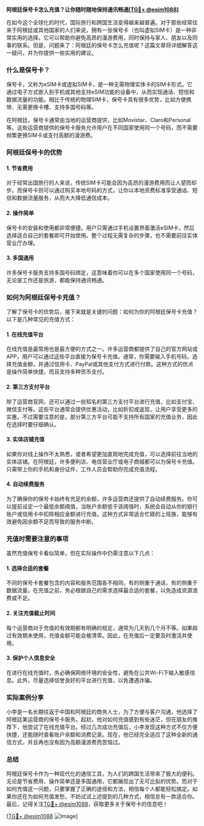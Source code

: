 **阿根廷保号卡怎么充值？让你随时随地保持通讯畅通[[TG💪+ @esim1088](https://t.me/s/esim1088)]**

在如今这个全球化的时代，国际旅行和跨国生活变得越来越普遍。对于那些经常往来于阿根廷或其他国家的人们来说，拥有一张保号卡（也叫虚拟SIM卡）是一种非常实用的选择。它可以帮助你避免高昂的漫游费用，同时保持与家人、朋友以及同事的联系。但是，问题来了：阿根廷的保号卡怎么充值呢？这篇文章将详细解答这一疑问，并为你提供一些实用的建议。

### 什么是保号卡？

保号卡，又称为eSIM卡或虚拟SIM卡，是一种无需物理实体卡的SIM卡形式。它通过电子方式嵌入到手机或其他支持eSIM功能的设备中，从而实现通话、短信和数据流量的功能。相比于传统的物理SIM卡，保号卡具有很多优势，比如方便携带、无需更换卡槽、支持多国号码等。

在阿根廷，保号卡通常由当地的运营商提供，比如Movistar、Claro和Personal等。这些运营商提供的保号卡服务允许用户在不同国家使用同一个号码，而不需要频繁更换SIM卡或支付高额的漫游费。

### 阿根廷保号卡的优势

#### 1. **节省费用**
   对于经常出国旅行的人来说，传统SIM卡可能会因为高昂的漫游费用而让人望而却步。而保号卡则可以通过购买本地号码的方式，让你以本地资费标准享受通话、短信和数据流量服务，从而大大降低通信成本。

#### 2. **操作简单**
   保号卡的安装和使用都非常便捷。用户只需通过手机设置界面激活eSIM卡，然后选择适合自己的套餐即可开始使用。整个过程无需复杂的步骤，也不需要前往实体营业厅办理。

#### 3. **多国通用**
   许多保号卡服务支持多国号码绑定，这意味着你可以在多个国家使用同一个号码，无论是工作还是旅游，都能保持通讯畅通。

### 如何为阿根廷保号卡充值？

了解了保号卡的优势后，接下来就是关键的问题：如何为你的阿根廷保号卡充值？以下是几种常见的充值方式：

#### 1. **在线充值平台**
   在线充值是最常用也是最方便的方式之一。许多运营商都提供了自己的官方网站或APP，用户可以通过这些平台直接为保号卡充值。通常，你需要输入手机号码，选择充值金额，并通过信用卡、PayPal或其他支付方式进行付款。这种方式的优点是操作简单快捷，而且支持多种货币支付。

#### 2. **第三方支付平台**
   除了运营商官网，还可以通过一些知名的第三方支付平台进行充值，比如支付宝、微信支付等。这些平台通常会提供优惠活动，比如折扣或返现，让用户享受更多的实惠。不过需要注意的是，部分第三方平台可能不支持所有国家的充值业务，因此在选择时要仔细确认。

#### 3. **实体店铺充值**
   如果你对线上操作不太熟悉，或者希望更加直观地完成充值，可以选择前往当地的实体店铺。在阿根廷，许多便利店、电信营业厅或电子商城都可以为保号卡充值。只需带上你的手机和身份证件，工作人员会帮助你完成充值流程。

#### 4. **自动续费服务**
   为了确保你的保号卡始终有充足的余额，许多运营商还提供了自动续费服务。你可以提前设定一个最低余额阈值，当账户余额低于该阈值时，系统会自动从你的银行账户或信用卡中扣除相应金额进行充值。这种方式非常适合忙碌的上班族，能够有效避免因余额不足而导致的服务中断。

### 充值时需要注意的事项

虽然充值保号卡看似简单，但在实际操作中仍需注意以下几点：

#### 1. **选择合适的套餐**
   不同的保号卡套餐包含的内容和服务范围各不相同，有的侧重于通话，有的侧重于数据流量。在充值之前，务必根据自己的需求选择最合适的套餐，以免造成资源浪费或不足。

#### 2. **关注充值截止时间**
   每个运营商对于充值的有效期都有明确的规定，通常为几天到几个月不等。如果超过有效期未使用，充值金额可能会被清零。因此，在充值后一定要及时激活并使用。

#### 3. **保护个人信息安全**
   在进行在线充值时，务必确保网络环境的安全性，避免在公共Wi-Fi下输入敏感信息。此外，尽量选择信誉良好的平台进行充值，以免遭遇诈骗。

### 实际案例分享

小李是一名长期往返于中国和阿根廷的商务人士，为了方便与客户沟通，他选择了阿根廷某运营商的保号卡服务。起初，他对如何充值感到有些迷茫，但在朋友的推荐下，他尝试了在线充值平台。经过几次成功充值后，小李发现这种方式不仅方便快捷，还能随时查看账户余额和消费记录。现在，他已经完全适应了这种全新的通信方式，并且再也没有因为高额漫游费而苦恼过。

### 总结

阿根廷保号卡作为一种现代化的通信工具，为人们的跨国生活带来了极大的便利。无论是节省费用、操作简单还是多国通用，它都展现出了无可比拟的优势。而对于如何充值这一问题，只要掌握了正确的途径和方法，相信每个人都能轻松搞定。如果你还在为如何充值发愁，不妨试试上述提到的几种方式，相信总有一款适合你。最后，记得关注[TG💪+ @esim1088](https://t.me/s/esim1088)，获取更多关于保号卡的信息吧！

[[TG💪+ @esim1088](https://t.me/s/esim1088) ![Image](https://i.postimg.cc/4NQfJmqS/Snipaste-2025-05-13-00-14-12.png)]